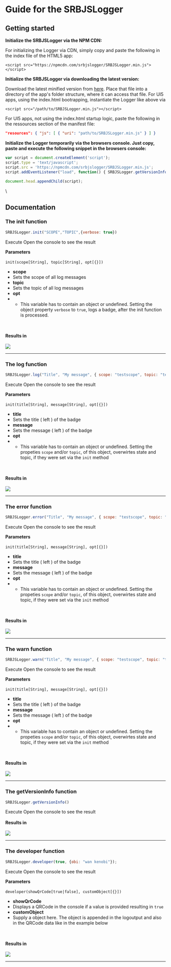 <!--<script src="https://npmcdn.com/srbjslogger/SRBJSLogger.min.js"></script>-->

<!--<script src="https://npmcdn.com/srbjslogger@1.3.17/SRBJSLogger.min.js"></script>-->

<!--<ui5-message-strip design="Information" hidden="true">Information MessageStrip</ui5-message-strip>-->

<!--<ui5-button icon="menu" slot="startButton" id="toggle"></ui5-button>-->

<!--<ui5-title level="H1" style="">Guide for the SRBJSLogger</ui5-title>-->

<!--<code>Testing the code</code>-->

# Guide for the SRBJSLogger

## Getting started

**Initialize the SRBJSLogger via the NPM CDN:**

For initializing the Logger via CDN, simply copy and paste the following in the index file of the HTML5 app:

```markup
<script src="https://npmcdn.com/srbjslogger/SRBJSLogger.min.js"></script>
```

**Initialize the SRBJSLogger via downloading the latest version:**

Download the latest minified version from [here](https://npmcdn.com/srbjslogger/SRBJSLogger.min.js). Place that file into a directory of the app's folder structure, where it can access that file. For UI5 apps, using the index.html bootrapping, instantiate the Logger like above via

```markup
<script src="/path/to/SRBJSLogger.min.js"></script>
```

For UI5 apps, not using the index.html startup logic, paste the following in the ressources section of the manifest file:

```json
"resources": { "js": [ { "uri": "path/to/SRBJSLogger.min.js" } ] }
```

**Initialize the Logger temporarily via the browsers console. Just copy, paste and execute the following snippet in the browsers console:**

```js
var script = document.createElement('script');
script.type = 'text/javascript';
script.src = 'https://npmcdn.com/srbjslogger/SRBJSLogger.min.js';
script.addEventListener("load", function() { SRBJSLogger.getVersionInfo(); });
    
document.head.appendChild(script);
```

\


## Documentation

### The init function

```js
SRBJSLogger.init("SCOPE","TOPIC",{verbose: true})
```

Execute Open the console to see the result

**Parameters**\
\
`init(scope[String], topic[String], opt[{}])`

*   **scope**
*   Sets the scope of all log messages
*   **topic**
*   Sets the topic of all log messages
*   **opt**
*   *   This variable has to contain an object or undefined. Setting the object property `verbose` to `true`, logs a badge, after the init function is processed.

\
\
**Results in**\
\
![](https://unpkg.com/srbjslogger/ressources/images/logResult.png)

***

### The log function

```js
SRBJSLogger.log("Title", "My message", { scope: "testscope", topic: "testtopic" })
```

Execute Open the console to see the result

**Parameters**\
\
`init(title[String], message[String], opt[{}])`

*   **title**
*   Sets the title ( left ) of the badge
*   **message**
*   Sets the message ( left ) of the badge
*   **opt**
*   *   This variable has to contain an object or undefined. Setting the propeties `scope` and/or `topic`, of this object, overwirtes state and topic, if they were set via the `init` method

\
\
**Results in**\
\
![](https://unpkg.com/srbjslogger/ressources/images/logResult.png)

***

### The error function

```js
SRBJSLogger.error("Title", "My message", { scope: "testscope", topic: "testtopic" })
```

Execute Open the console to see the result

**Parameters**\
\
`init(title[String], message[String], opt[{}])`

*   **title**
*   Sets the title ( left ) of the badge
*   **message**
*   Sets the message ( left ) of the badge
*   **opt**
*   *   This variable has to contain an object or undefined. Setting the propeties `scope` and/or `topic`, of this object, overwirtes state and topic, if they were set via the `init` method

\
\
**Results in**\
\
![](https://unpkg.com/srbjslogger/ressources/images/errorResult.png)

***

### The warn function

```js
SRBJSLogger.warn("Title", "My message", { scope: "testscope", topic: "testtopic" })
```

Execute Open the console to see the result

**Parameters**\
\
`init(title[String], message[String], opt[{}])`

*   **title**
*   Sets the title ( left ) of the badge
*   **message**
*   Sets the message ( left ) of the badge
*   **opt**
*   *   This variable has to contain an object or undefined. Setting the propeties `scope` and/or `topic`, of this object, overwirtes state and topic, if they were set via the `init` method

\
\
**Results in**\
\
![](https://unpkg.com/srbjslogger/ressources/images/warnResult.png)

***

### The getVersionInfo function

```js
SRBJSLogger.getVersionInfo()
```

Execute Open the console to see the result\
\
**Results in**\
\
![](https://unpkg.com/srbjslogger/ressources/images/getVersionInfoResult.png)

***

### The developer function

```js
SRBJSLogger.developer(true, {obi: "wan kenobi"});
```

Execute Open the console to see the result

**Parameters**\
\
`developer(showQrCode[true|false], customObject[{}])`

*   **showQrCode**
*   Displays a QRCode in the console if a value is provided resulting in `true`
*   **customObject**
*   Supply a object here. The object is appended in the logoutput and also in the QRCode data like in the example below

\
\
**Results in**\
\
![](https://unpkg.com/srbjslogger/ressources/images/developerResult.png)

***
